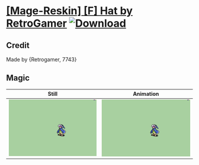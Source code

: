 # [\[Mage-Reskin\] \[F\] Hat by RetroGamer](./) [![Download](https://img.shields.io/badge/Download--red?style=social&logo=github)](https://minhaskamal.github.io/DownGit/#/home?url=https://github.com/Klokinator/FE-Repo/tree/main/Battle%20Animations%2FMagi%20-%20Nature-Type%2F%5BMage-Reskin%5D%20%5BF%5D%20Hat%20by%20RetroGamer%2F6.%20Magic)

## Credit

Made by {Retrogamer, 7743}

## Magic

| Still | Animation |
| :---: | :-------: |
| ![Magic still](./Magic_000.png) | ![Magic animation](./Magic.gif) |
